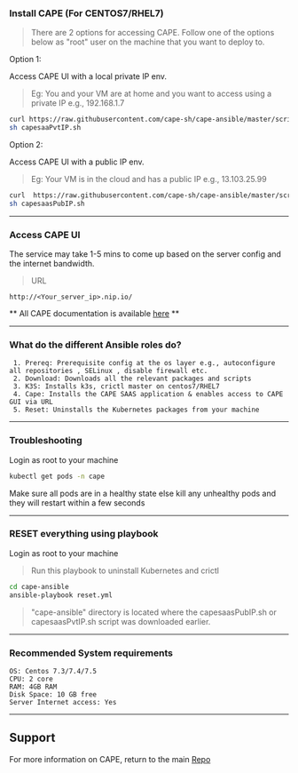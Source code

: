 
### Install CAPE (For CENTOS7/RHEL7)

> There are 2 options for accessing CAPE. Follow one of the options below as "root" user on the machine that you want to deploy to.

Option 1: 

Access CAPE UI with a local private IP env.

>   Eg: You and your VM are at home and you want to access using a private IP e.g., 192.168.1.7
 
```bash
curl https://raw.githubusercontent.com/cape-sh/cape-ansible/master/script/capesaaPvtIP.sh > capesaaPvtIP.sh
sh capesaaPvtIP.sh
```

Option 2:

Access CAPE UI with a public IP env.

>   Eg: Your VM is in the cloud and has a public IP e.g., 13.103.25.99

```bash
curl  https://raw.githubusercontent.com/cape-sh/cape-ansible/master/script/capesaasPubIP.sh > capesaasPubIP.sh
sh capesaasPubIP.sh
```
---

### Access CAPE UI 

The service may take 1-5 mins to come up based on the server config and the internet bandwidth.

> URL

```
http://<Your_server_ip>.nip.io/
```
** All CAPE documentation is available [here](https://docs.cape.sh/docs/) **

---

### What do the different Ansible roles do?

```
 1. Prereq: Prerequisite config at the os layer e.g., autoconfigure all repositories , SELinux , disable firewall etc.
 2. Download: Downloads all the relevant packages and scripts
 3. K3S: Installs k3s, crictl master on centos7/RHEL7 
 4. Cape: Installs the CAPE SAAS application & enables access to CAPE GUI via URL
 5. Reset: Uninstalls the Kubernetes packages from your machine 
``` 
---

### Troubleshooting 

Login as root to your machine

```bash
kubectl get pods -n cape
```
Make sure all pods are in a healthy state else kill any unhealthy pods and they will restart within a few seconds

---

### RESET everything using playbook

Login as root to your machine

> Run this playbook to uninstall Kubernetes and crictl

```bash
cd cape-ansible
ansible-playbook reset.yml
```
> "cape-ansible" directory is located where the capesaasPubIP.sh or capesaasPvtIP.sh script was downloaded earlier.

---

### Recommended System requirements

```
OS: Centos 7.3/7.4/7.5  
CPU: 2 core
RAM: 4GB RAM
Disk Space: 10 GB free 
Server Internet access: Yes
```

---

## Support
For more information on CAPE, return to the main [Repo](https://github.com/cape-sh/cape)







